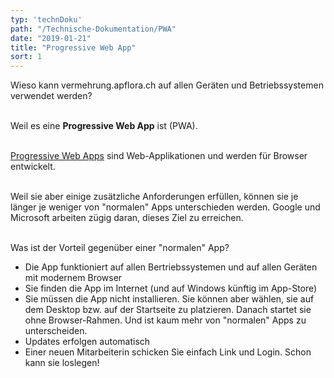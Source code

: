 ```yaml
---
typ: 'technDoku'
path: "/Technische-Dokumentation/PWA"
date: "2019-01-21"
title: "Progressive Web App"
sort: 1
---
```


Wieso kann vermehrung.apflora.ch auf allen Geräten und Betriebssystemen verwendet werden?<br/><br/>

Weil es eine **Progressive Web App** ist (PWA).<br/><br/>

[Progressive Web Apps](https://developers.google.com/web/progressive-web-apps) sind Web-Applikationen und werden für Browser entwickelt.<br/><br/>

Weil sie aber einige zusätzliche Anforderungen erfüllen, können sie je länger je weniger von "normalen" Apps unterschieden werden. Google und Microsoft arbeiten zügig daran, dieses Ziel zu erreichen.<br/><br/>

Was ist der Vorteil gegenüber einer "normalen" App?
- Die App funktioniert auf allen Bertriebssystemen und auf allen Geräten mit modernem Browser
- Sie finden die App im Internet (und auf Windows künftig im App-Store)
- Sie müssen die App nicht installieren. Sie können aber wählen, sie auf dem Desktop bzw. auf der Startseite zu platzieren. Danach startet sie ohne Browser-Rahmen. Und ist kaum mehr von "normalen" Apps zu unterscheiden.
- Updates erfolgen automatisch
- Einer neuen Mitarbeiterin schicken Sie einfach Link und Login. Schon kann sie loslegen!